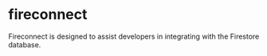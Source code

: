 # fireconnect
Fireconnect is designed to assist developers in integrating with the Firestore database.
